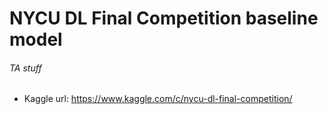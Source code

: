 # NYCU DL Final Competition baseline model
###### TA stuff

* Kaggle url: https://www.kaggle.com/c/nycu-dl-final-competition/
